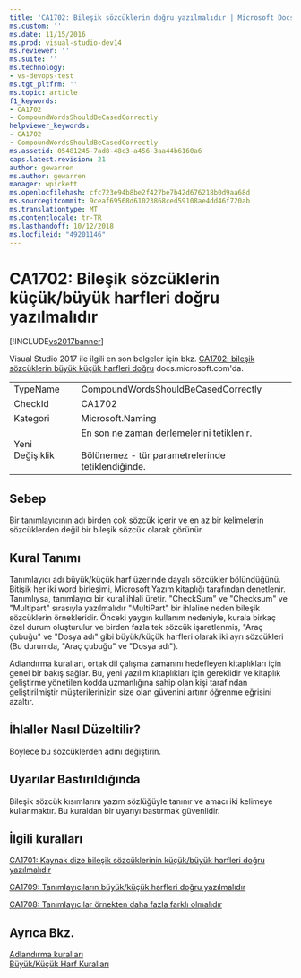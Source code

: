 ```yaml
---
title: 'CA1702: Bileşik sözcüklerin doğru yazılmalıdır | Microsoft Docs'
ms.custom: ''
ms.date: 11/15/2016
ms.prod: visual-studio-dev14
ms.reviewer: ''
ms.suite: ''
ms.technology:
- vs-devops-test
ms.tgt_pltfrm: ''
ms.topic: article
f1_keywords:
- CA1702
- CompoundWordsShouldBeCasedCorrectly
helpviewer_keywords:
- CA1702
- CompoundWordsShouldBeCasedCorrectly
ms.assetid: 05481245-7ad8-48c3-a456-3aa44b6160a6
caps.latest.revision: 21
author: gewarren
ms.author: gewarren
manager: wpickett
ms.openlocfilehash: cfc723e94b8be2f427be7b42d676218b0d9aa68d
ms.sourcegitcommit: 9ceaf69568d61023868ced59108ae4dd46f720ab
ms.translationtype: MT
ms.contentlocale: tr-TR
ms.lasthandoff: 10/12/2018
ms.locfileid: "49201146"
---
```

# <a name="ca1702-compound-words-should-be-cased-correctly"></a>CA1702: Bileşik sözcüklerin küçük/büyük harfleri doğru yazılmalıdır
[!INCLUDE[vs2017banner](../includes/vs2017banner.md)]

Visual Studio 2017 ile ilgili en son belgeler için bkz. [CA1702: bileşik sözcüklerin büyük küçük harfleri doğru](https://docs.microsoft.com/visualstudio/code-quality/ca1702-compound-words-should-be-cased-correctly) docs.microsoft.com'da.  
  
|||  
|-|-|  
|TypeName|CompoundWordsShouldBeCasedCorrectly|  
|CheckId|CA1702|  
|Kategori|Microsoft.Naming|  
|Yeni Değişiklik|En son ne zaman derlemelerini tetiklenir.<br /><br /> Bölünemez - tür parametrelerinde tetiklendiğinde.|  
  
## <a name="cause"></a>Sebep  
 Bir tanımlayıcının adı birden çok sözcük içerir ve en az bir kelimelerin sözcüklerden değil bir bileşik sözcük olarak görünür.  
  
## <a name="rule-description"></a>Kural Tanımı  
 Tanımlayıcı adı büyük/küçük harf üzerinde dayalı sözcükler bölündüğünü. Bitişik her iki word birleşimi, Microsoft Yazım kitaplığı tarafından denetlenir. Tanımlıysa, tanımlayıcı bir kural ihlali üretir. "CheckSum" ve "Checksum" ve "Multipart" sırasıyla yazılmalıdır "MultiPart" bir ihlaline neden bileşik sözcüklerin örnekleridir. Önceki yaygın kullanım nedeniyle, kurala birkaç özel durum oluşturulur ve birden fazla tek sözcük işaretlenmiş, "Araç çubuğu" ve "Dosya adı" gibi büyük/küçük harfleri olarak iki ayrı sözcükleri (Bu durumda, "Araç çubuğu" ve "Dosya adı").  
  
 Adlandırma kuralları, ortak dil çalışma zamanını hedefleyen kitaplıkları için genel bir bakış sağlar. Bu, yeni yazılım kitaplıkları için gereklidir ve kitaplık geliştirme yönetilen kodda uzmanlığına sahip olan kişi tarafından geliştirilmiştir müşterilerinizin size olan güvenini artırır öğrenme eğrisini azaltır.  
  
## <a name="how-to-fix-violations"></a>İhlaller Nasıl Düzeltilir?  
 Böylece bu sözcüklerden adını değiştirin.  
  
## <a name="when-to-suppress-warnings"></a>Uyarılar Bastırıldığında  
 Bileşik sözcük kısımlarını yazım sözlüğüyle tanınır ve amacı iki kelimeye kullanmaktır. Bu kuraldan bir uyarıyı bastırmak güvenlidir.  
  
## <a name="related-rules"></a>İlgili kuralları  
 [CA1701: Kaynak dize bileşik sözcüklerinin küçük/büyük harfleri doğru yazılmalıdır](../code-quality/ca1701-resource-string-compound-words-should-be-cased-correctly.md)  
  
 [CA1709: Tanımlayıcıların büyük/küçük harfleri doğru yazılmalıdır](../code-quality/ca1709-identifiers-should-be-cased-correctly.md)  
  
 [CA1708: Tanımlayıcılar örnekten daha fazla farklı olmalıdır](../code-quality/ca1708-identifiers-should-differ-by-more-than-case.md)  
  
## <a name="see-also"></a>Ayrıca Bkz.  
 [Adlandırma kuralları](http://msdn.microsoft.com/library/fc076d66-9b5f-42d3-aa65-61d970c794a3)   
 [Büyük/Küçük Harf Kuralları](http://msdn.microsoft.com/library/4c4ea526-9203-486f-b72d-29d61c5b3c6d)

